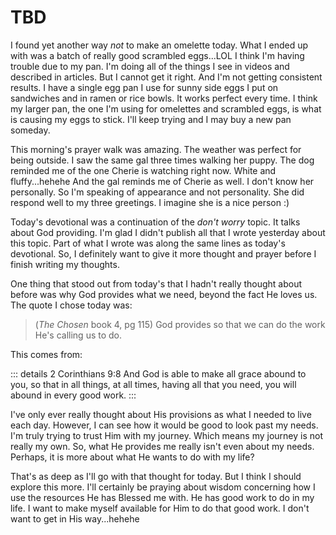 # TBD

I found yet another way *not* to make an omelette today. What I ended up with was a batch of really good scrambled eggs...LOL I think I'm having trouble due to my pan. I'm doing all of the things I see in videos and described in articles. But I cannot get it right. And I'm not getting consistent results. I have a single egg pan I use for sunny side eggs I put on sandwiches and in ramen or rice bowls. It works perfect every time. I think my larger pan, the one I'm using for omelettes and scrambled eggs, is what is causing my eggs to stick. I'll keep trying and I may buy a new pan someday.

This morning's prayer walk was amazing. The weather was perfect for being outside. I saw the same gal three times walking her puppy. The dog reminded me of the one Cherie is watching right now. White and fluffy...hehehe And the gal reminds me of Cherie as well. I don't know her personally. So I'm speaking of appearance and not personality. She did respond well to my three greetings. I imagine she is a nice person :)

Today's devotional was a continuation of the *don't worry* topic. It talks about God providing. I'm glad I didn't publish all that I wrote yesterday about this topic. Part of what I wrote was along the same lines as today's devotional. So, I definitely want to give it more thought and prayer before I finish writing my thoughts.

One thing that stood out from today's that I hadn't really thought about before was why God provides what we need, beyond the fact He loves us. The quote I chose today was:

>  (*The Chosen* book 4, pg 115) God provides so that we can do the work He's calling us to do.

This comes from:

::: details 2 Corinthians 9:8
And God is able to make all grace abound to you, so that in all things, at all times, having all that you need, you will abound in every good work.
:::

I've only ever really thought about His provisions as what I needed to live each day. However, I can see how it would be good to look past my needs. I'm truly trying to trust Him with my journey. Which means my journey is not really my own. So, what He provides me really isn't even about my needs. Perhaps, it is more about what He wants to do with my life?

That's as deep as I'll go with that thought for today. But I think I should explore this more. I'll certainly be praying about wisdom concerning how I use the resources He has Blessed me with. He has good work to do in my life. I want to make myself available for Him to do that good work. I don't want to get in His way...hehehe

